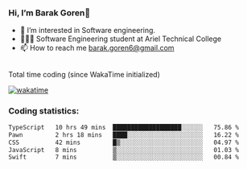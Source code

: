 ###  Hi, I’m Barak Goren👋
- 👀 I’m interested in Software engineering.
- 👨🏼‍🎓 Software Engineering student at Ariel Technical College
- 📫 How to reach me barak.goren6@gmail.com
##
Total time coding (since WakaTime initialized)

[![wakatime](https://wakatime.com/badge/user/5cc5ec80-a806-4ca2-a704-db29274e48cd.svg)](https://wakatime.com/@5cc5ec80-a806-4ca2-a704-db29274e48cd)

   
### Coding statistics:

<!--START_SECTION:waka-->

```txt
TypeScript   10 hrs 49 mins  ███████████████████░░░░░░   75.86 %
Pawn         2 hrs 18 mins   ████░░░░░░░░░░░░░░░░░░░░░   16.22 %
CSS          42 mins         █▒░░░░░░░░░░░░░░░░░░░░░░░   04.97 %
JavaScript   8 mins          ▒░░░░░░░░░░░░░░░░░░░░░░░░   01.03 %
Swift        7 mins          ▒░░░░░░░░░░░░░░░░░░░░░░░░   00.84 %
```

<!--END_SECTION:waka-->

<!---
barakgoren/barakgoren is a ✨ special ✨ repository because its `README.md` (this file) appears on your GitHub profile.
You can click the Preview link to take a look at your changes.
--->
